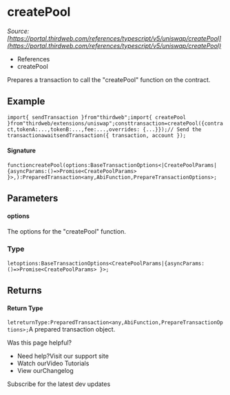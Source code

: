 # createPool

*Source: [https://portal.thirdweb.com/references/typescript/v5/uniswap/createPool](https://portal.thirdweb.com/references/typescript/v5/uniswap/createPool)*

* References
* createPool

Prepares a transaction to call the "createPool" function on the contract.

## Example

`import{ sendTransaction }from"thirdweb";import{ createPool }from"thirdweb/extensions/uniswap";consttransaction=createPool({contract,tokenA:...,tokenB:...,fee:...,overrides: {...}});// Send the transactionawaitsendTransaction({ transaction, account });`
#### Signature

`functioncreatePool(options:BaseTransactionOptions<|CreatePoolParams|{asyncParams:()=>Promise<CreatePoolParams> }>,):PreparedTransaction<any,AbiFunction,PrepareTransactionOptions>;`
## Parameters

#### options

The options for the "createPool" function.

### Type

`letoptions:BaseTransactionOptions<CreatePoolParams|{asyncParams:()=>Promise<CreatePoolParams> }>;`
## Returns

#### Return Type

`letreturnType:PreparedTransaction<any,AbiFunction,PrepareTransactionOptions>;`A prepared transaction object.

Was this page helpful?

* Need help?Visit our support site
* Watch ourVideo Tutorials
* View ourChangelog

Subscribe for the latest dev updates

